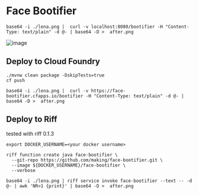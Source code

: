 # Face Bootifier


```
base64 -i ./lena.png |  curl -v localhost:8080/bootifier -H "Content-Type: text/plain" -d @- | base64 -D >  after.png
```

![image](https://user-images.githubusercontent.com/106908/46780887-cd015480-cd59-11e8-91af-47d38ccee414.png)

## Deploy to Cloud Foundry

```
./mvnw clean package -DskipTests=true
cf push
```

```
base64 -i ./lena.png |  curl -v https://face-bootifier.cfapps.io/bootifier -H "Content-Type: text/plain" -d @- | base64 -D >  after.png
```

## Deploy to Riff

tested with riff 0.1.3

```
export DOCKER_USERNAME=<your docker username>

riff function create java face-bootifier \
  --git-repo https://github.com/making/face-bootifier.git \
  --image ${DOCKER_USERNAME}/face-bootifier \
  --verbose
```

```
base64 -i ./lena.png | riff service invoke face-bootifier --text -- -d @- | awk 'NR>1 {print}' | base64 -D >  after.png
```